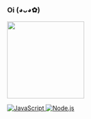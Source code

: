 ### Oi (◕ᴗ◕✿)

  <a href="https://github.com/rickjosee">

  <img height="180em" src="https://github-readme-stats.vercel.app/api?username=rickjosee&show_icons=true&theme=dracula&include_all_commits=true&count_private=true"/>



</div>



![JavaScript](https://img.shields.io/badge/-JavaScript-000000?style=for-the-badge&logo=javascript)
![Node.js](https://img.shields.io/badge/-Node.js-000000?style=for-the-badge&logo=node.js&logoColor=339933)
